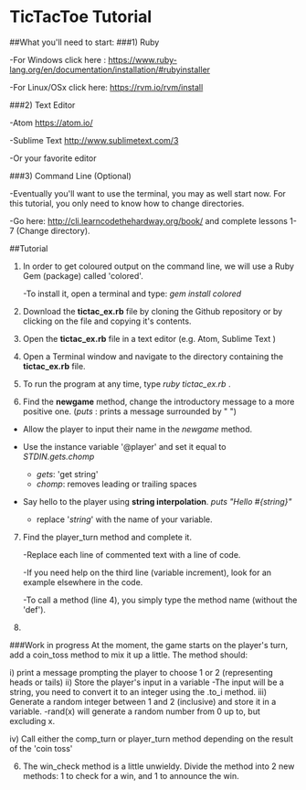# TicTacToe Tutorial

##What you'll need to start:
###1) Ruby

  -For Windows click here : https://www.ruby-lang.org/en/documentation/installation/#rubyinstaller

  -For Linux/OSx click here: https://rvm.io/rvm/install

###2) Text Editor

  -Atom https://atom.io/

  -Sublime Text http://www.sublimetext.com/3

  -Or your favorite editor

###3) Command Line (Optional)

   -Eventually you'll want to use the terminal, you may as well start now. For this tutorial, you only need to know    how to change directories.

   -Go here: http://cli.learncodethehardway.org/book/ and complete lessons 1-7 (Change directory).

##Tutorial

1) In order to get coloured output on the command line, we will use a Ruby Gem (package)
called 'colored'.

    -To install it, open a terminal and type: *gem install colored*

2) Download the **tictac_ex.rb** file by cloning the Github repository or by clicking on the file and copying it's contents.

3) Open the **tictac_ex.rb** file in a text editor (e.g. Atom, Sublime Text )

4) Open a Terminal window and navigate to the directory containing the **tictac_ex.rb** file.

5) To run the program at any time, type *ruby tictac_ex.rb* .

6) Find the **newgame** method, change the introductory message to a more positive one.
(*puts* : prints a message surrounded by " ")

  - Allow the player to input their name in the *newgame* method.

  - Use the instance variable '@player' and set it equal to *STDIN.gets.chomp*

    - *gets*: 'get string'
    - *chomp*: removes leading or trailing spaces

  - Say hello to the player using **string interpolation**. *puts "Hello #{string}"*

    - replace '*string*' with the name of your variable.

7) Find the player_turn method and complete it.

    -Replace each line of commented text with a line of code.

    -If you need help on the third line (variable increment), look for an example
   elsewhere in the code.

    -To call a method (line 4), you simply type the method name (without the 'def').

8)
###Work in progress
 At the moment, the game starts on the player's turn, add a coin_toss method to mix it up a little. The method should:

i) print a message prompting the player to choose 1 or 2 (representing heads or tails) ii) Store the player's input in a variable -The input will be a string, you need to convert it to an integer using the .to_i method. iii) Generate a random integer between 1 and 2 (inclusive) and store it in a variable. -rand(x) will generate a random number from 0 up to, but excluding x.

iv) Call either the comp_turn or player_turn method depending on the result of the 'coin toss'

6) The win_check method is a little unwieldy. Divide the method into 2 new methods: 1 to check for a win, and 1 to announce the win.
